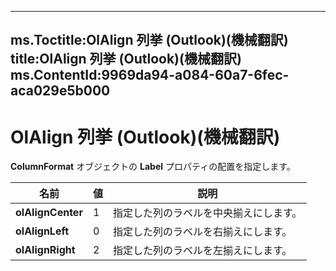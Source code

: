 

---
ms.Toctitle:OlAlign 列挙 (Outlook)(機械翻訳)
title:OlAlign 列挙 (Outlook)(機械翻訳)
ms.ContentId:9969da94-a084-60a7-6fec-aca029e5b000
---
# OlAlign 列挙 (Outlook)(機械翻訳)




**ColumnFormat** オブジェクトの **Label** プロパティの配置を指定します。

|**名前**|**値**|**説明**|
|---|---|---|
|**olAlignCenter**|1|指定した列のラベルを中央揃えにします。|
|**olAlignLeft**|0|指定した列のラベルを右揃えにします。|
|**olAlignRight**|2|指定した列のラベルを左揃えにします。|




